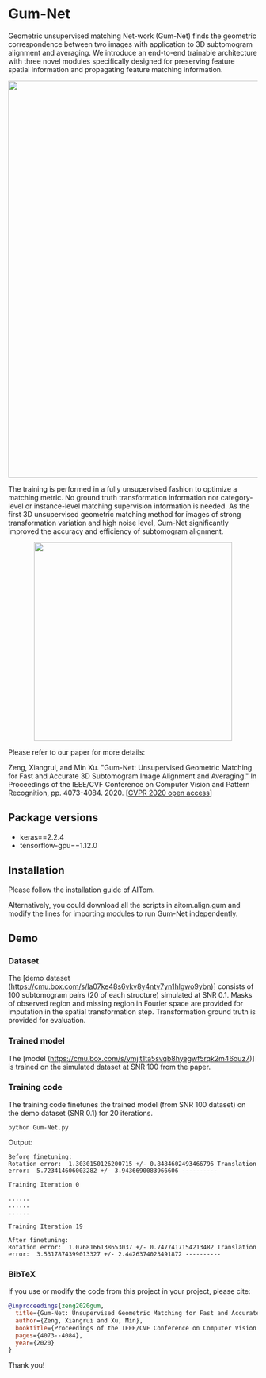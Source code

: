 # Gum-Net
Geometric unsupervised matching Net-work (Gum-Net) finds the geometric correspondence between two images with application to 3D subtomogram alignment and averaging. We introduce an end-to-end trainable architecture with three novel modules specifically designed for preserving feature spatial information and propagating feature matching information. 

<p align="center">
<img src="https://user-images.githubusercontent.com/31047726/84725693-2ec78800-af59-11ea-94a3-fdd6b5242645.png" width="800">
</p>

The training is performed in a fully unsupervised fashion to optimize a matching metric. No ground truth transformation information nor category-level or instance-level matching supervision information is needed. As the first 3D unsupervised geometric matching method for images of strong transformation variation and high noise level, Gum-Net significantly improved the accuracy and efficiency of subtomogram alignment. 

<p align="center">
<img src="https://user-images.githubusercontent.com/31047726/84724490-536e3080-af56-11ea-93b8-b31bd4f18cd6.gif" width="400">
</p>

Please refer to our paper for more details:

Zeng, Xiangrui, and Min Xu. "Gum-Net: Unsupervised Geometric Matching for Fast and Accurate 3D Subtomogram Image Alignment and Averaging." In Proceedings of the IEEE/CVF Conference on Computer Vision and Pattern Recognition, pp. 4073-4084. 2020. [[CVPR 2020 open access](http://openaccess.thecvf.com/content_CVPR_2020/html/Zeng_Gum-Net_Unsupervised_Geometric_Matching_for_Fast_and_Accurate_3D_Subtomogram_CVPR_2020_paper.html)]


## Package versions
* keras==2.2.4
* tensorflow-gpu==1.12.0



## Installation 
Please follow the installation guide of AITom. 

Alternatively, you could download all the scripts in aitom.align.gum and modify the lines for importing modules to run Gum-Net independently. 

## Demo

### Dataset

The [demo dataset (https://cmu.box.com/s/la07ke48s6vkv8y4ntv7yn1hlgwo9ybn)] consists of 100 subtomogram pairs (20 of each structure) simulated at SNR 0.1. Masks of observed region and missing region in Fourier space are provided for imputation in the spatial transformation step. Transformation ground truth is provided for evaluation. 

### Trained model

The [model (https://cmu.box.com/s/ymjit1ta5svqb8hyegwf5rqk2m46ouz7)] is trained on the simulated dataset at SNR 100 from the paper.

### Training code

The training code finetunes the trained model (from SNR 100 dataset) on the demo dataset (SNR 0.1) for 20 iterations. 

```
python Gum-Net.py
```

Output:

```
Before finetuning:
Rotation error:  1.3030150126200715 +/- 0.8484602493466796 Translation error:  5.723414606003282 +/- 3.9436690083966606 ----------

Training Iteration 0

......
......
......

Training Iteration 19

After finetuning:
Rotation error:  1.0768166138653037 +/- 0.7477417154213482 Translation error:  3.5317874399013327 +/- 2.4426374023491872 ----------
```


### BibTeX

If you use or modify the code from this project in your project, please cite:
```bibtex
@inproceedings{zeng2020gum,
  title={Gum-Net: Unsupervised Geometric Matching for Fast and Accurate 3D Subtomogram Image Alignment and Averaging},
  author={Zeng, Xiangrui and Xu, Min},
  booktitle={Proceedings of the IEEE/CVF Conference on Computer Vision and Pattern Recognition},
  pages={4073--4084},
  year={2020}
}
```
Thank you!

